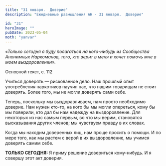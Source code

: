 ```yaml
---
title: "31 января.  Доверие"
description: "Ежедневные размышления АН - 31 января.  Доверие"

id: "31"
heroImage: ""
pubDate: 2023-05-04
moth: "yanvar"
---
```


_«Только сегодня я буду полагаться на кого-нибудь из Сообщества Анонимных
Наркоманов, того, кто верит в меня и хочет помочь мне в моем выздоровлении»._

Основной текст, с. 112

Учиться доверять — рискованное дело. Наш прошлый опыт употребления наркотиков
научил нас, что нашим товарищам не стоит доверять. Более того, мы не могли
доверять сами себе.

Теперь, поскольку мы выздоравливаем, нам просто необходимо доверие. Нам нужен
кто-то, на кого бы мы могли опереться, кому бы мы поверили, кто дал бы нам
надежду на выздоровление. Для некоторых из нас самым первым, во что мы верим,
становятся высказывания других членов; мы чувствуем правду в их словах.

Когда мы находим доверенных лиц, нам проще просить о помощи. И по мере того,
как мы растем с верой в их выздоровление, мы учимся доверять самим себе.

**ТОЛЬКО СЕГОДНЯ:** Я приму решение довериться кому-нибудь. И я совершу этот
акт доверия.
